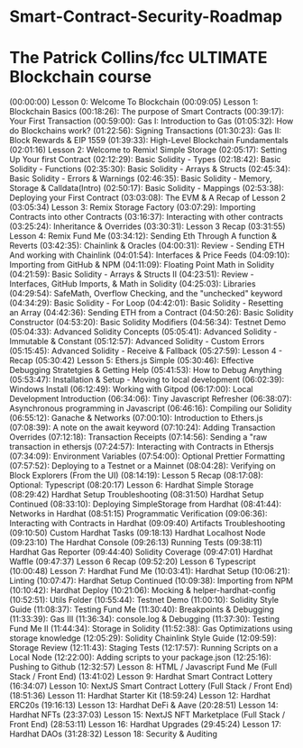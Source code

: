 # Smart-Contract-Security-Roadmap

<h1>The Patrick Collins/fcc ULTIMATE Blockchain course</h1>
<p>
(00:00:00) Lesson 0: Welcome To Blockchain
(00:09:05) Lesson 1: Blockchain Basics
           (00:18:26): The purpose of Smart Contracts
           (00:39:17): Your First Transaction
           (00:59:00): Gas I: Introduction to Gas
           (01:05:32): How do Blockchains work?
           (01:22:56): Signing Transactions
           (01:30:23): Gas II: Block Rewards & EIP 1559
           (01:39:33): High-Level Blockchain Fundamentals
(02:01:16) Lesson 2: Welcome to Remix! Simple Storage
           (02:05:17): Setting Up Your first Contract
           (02:12:29): Basic Solidity - Types
           (02:18:42): Basic Solidity - Functions
           (02:35:30): Basic Solidity - Arrays & Structs
           (02:45:34): Basic Solidity - Errors & Warnings
           (02:46:35): Basic Solidity - Memory, Storage & Calldata(Intro)
           (02:50:17): Basic Solidity - Mappings
           (02:53:38): Deploying your First Contract
           (03:03:08): The EVM & A Recap of Lesson 2
(03:05:34) Lesson 3: Remix Storage Factory
           (03:07:29): Importing Contracts into other Contracts
           (03:16:37): Interacting with other contracts
           (03:25:24): Inheritance & Overrides
           (03:30:31): Lesson 3 Recap
(03:31:55) Lesson 4: Remix Fund Me
           (03:34:12): Sending Eth Through A function & Reverts
           (03:42:35): Chainlink & Oracles
           (04:00:31): Review - Sending ETH And working with Chainlink
           (04:01:54): Interfaces & Price Feeds
           (04:09:10): Importing from GitHub & NPM
           (04:11:09): Floating Point Math in Solidity
           (04:21:59): Basic Solidity - Arrays & Structs II
           (04:23:51): Review - Interfaces, GitHub Imports, & Math in Solidity
           (04:25:03): Libraries
           (04:29:54): SafeMath, Overflow Checking, and the "unchecked" keyword
           (04:34:29): Basic Solidity - For Loop
           (04:42:01): Basic Solidity - Resetting an Array
           (04:42:36): Sending ETH from a Contract
           (04:50:26): Basic Solidity Constructor
           (04:53:20): Basic Solidity Modifiers
           (04:56:34): Testnet Demo
           (05:04:33): Advanced Solidity Concepts
           (05:05:41): Advanced Solidity - Immutable & Constant
           (05:12:57): Advanced Solidity - Custom Errors
           (05:15:45): Advanced Solidity - Receive & Fallback
           (05:27:59): Lesson 4 - Recap
(05:30:42) Lesson 5: Ethers.js Simple 
           (05:30:46): Effective Debugging Stratetgies & Getting Help
           (05:41:53): How to Debug Anything
           (05:53:47): Installation & Setup - Moving to local development
           (06:02:39): Windows Install
           (06:12:49): Working with Gitpod
           (06:17:00): Local Development Introduction
           (06:34:06): Tiny Javascript Refresher
           (06:38:07): Asynchronous programming in Javascript
           (06:46:16): Compiling our Solidity
           (06:55:12): Ganache & Networks
           (07:00:10): Introduction to Ethers.js
           (07:08:39): A note on the await keyword
           (07:10:24): Adding Transaction Overrides
           (07:12:18): Transaction Receipts
           (07:14:56): Sending a "raw transaction in ethersjs
           (07:24:57): Interacting with Contracts in Ethersjs
           (07:34:09): Environment Variables
           (07:54:00): Optional Prettier Formatting
           (07:57:52): Deploying to a Testnet or a Mainnet
           (08:04:28): Verifying on Block Explorers (From the UI)
           (08:14:19): Lesson 5 Recap
           (08:17:08): Optional: Typescript
(08:20:17) Lesson 6: Hardhat Simple Storage
           (08:29:42) Hardhat Setup Troubleshooting
           (08:31:50) Hardhat Setup Continued
           (08:33:10): Deploying SimpleStorage from Hardhat
           (08:41:44): Networks in Hardhat
           (08:51:15) Programmatic Verification
           (09:06:36): Interacting with Contracts in Hardhat
           (09:09:40) Artifacts Troubleshooting
           (09:10:50) Custom Hardhat Tasks
           (09:18:13) Hardhat Localhost Node
           (09:23:10) The Hardhat Console
           (09:26:13) Running Tests
           (09:38:11) Hardhat Gas Reporter
           (09:44:40) Solidity Coverage
           (09:47:01) Hardhat Waffle
           (09:47:37) Lesson 6 Recap 
           (09:52:20) Lesson 6 Typescript
(10:00:48) Lesson 7: Hardhat Fund Me
           (10:03:41): Hardhat Setup
           (10:06:21): Linting
           (10:07:47): Hardhat Setup Continued
           (10:09:38): Importing from NPM
           (10:10:42): Hardhat Deploy
           (10:21:06): Mocking & helper-hardhat-config
           (10:52:51): Utils Folder
           (10:55:44): Testnet Demo
           (11:00:10): Solidity Style Guide
           (11:08:37): Testing Fund Me
           (11:30:40): Breakpoints & Debugging
           (11:33:39): Gas III
           (11:36:34): console.log & Debugging
           (11:37:30): Testing Fund Me II
           (11:44:34): Storage in Solidity
           (11:52:38): Gas Optimizations using storage knowledge
           (12:05:29): Solidity Chainlink Style Guide
           (12:09:59): Storage Review
           (12:11:43): Staging Tests
           (12:17:57): Running Scripts on a Local Node
           (12:22:00): Adding scripts to your package.json
           (12:25:16): Pushing to Github
(12:32:57) Lesson 8: HTML / Javascript Fund Me (Full Stack / Front End)
(13:41:02) Lesson 9: Hardhat Smart Contract Lottery
(16:34:07) Lesson 10: NextJS Smart Contract Lottery (Full Stack / Front End)
(18:51:36) Lesson 11: Hardhat Starter Kit
(18:59:24) Lesson 12: Hardhat ERC20s
(19:16:13) Lesson 13: Hardhat DeFi & Aave
(20:28:51) Lesson 14: Hardhat NFTs 
(23:37:03) Lesson 15: NextJS NFT Marketplace (Full Stack / Front End)
(28:53:11) Lesson 16: Hardhat Upgrades
(29:45:24) Lesson 17: Hardhat DAOs
(31:28:32) Lesson 18: Security & Auditing
</p>
